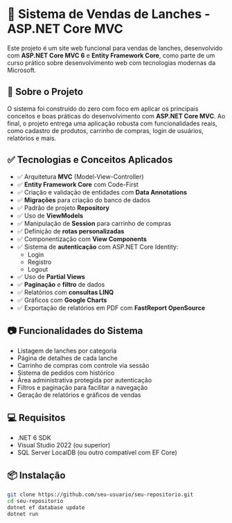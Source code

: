 # 🍔 Sistema de Vendas de Lanches - ASP.NET Core MVC

Este projeto é um site web funcional para vendas de lanches, desenvolvido com **ASP.NET Core MVC 6** e **Entity Framework Core**, como parte de um curso prático sobre desenvolvimento web com tecnologias modernas da Microsoft.

## 📌 Sobre o Projeto

O sistema foi construído do zero com foco em aplicar os principais conceitos e boas práticas do desenvolvimento com **ASP.NET Core MVC**. Ao final, o projeto entrega uma aplicação robusta com funcionalidades reais, como cadastro de produtos, carrinho de compras, login de usuários, relatórios e mais.

## ✅ Tecnologias e Conceitos Aplicados

- ✅ Arquitetura **MVC** (Model-View-Controller)
- ✅ **Entity Framework Core** com Code-First
- ✅ Criação e validação de entidades com **Data Annotations**
- ✅ **Migrações** para criação do banco de dados
- ✅ Padrão de projeto **Repository**
- ✅ Uso de **ViewModels**
- ✅ Manipulação de **Session** para carrinho de compras
- ✅ Definição de **rotas personalizadas**
- ✅ Componentização com **View Components**
- ✅ Sistema de **autenticação** com ASP.NET Core Identity:
  - Login
  - Registro
  - Logout
- ✅ Uso de **Partial Views**
- ✅ **Paginação** e **filtro** de dados
- ✅ Relatórios com **consultas LINQ**
- ✅ Gráficos com **Google Charts**
- ✅ Exportação de relatórios em PDF com **FastReport OpenSource**

## 📷 Funcionalidades do Sistema

- Listagem de lanches por categoria
- Página de detalhes de cada lanche
- Carrinho de compras com controle via sessão
- Sistema de pedidos com histórico
- Área administrativa protegida por autenticação
- Filtros e paginação para facilitar a navegação
- Geração de relatórios e gráficos de vendas

## 💻 Requisitos

- .NET 6 SDK
- Visual Studio 2022 (ou superior)
- SQL Server LocalDB (ou outro compatível com EF Core)

## 📦 Instalação

```bash
git clone https://github.com/seu-usuario/seu-repositorio.git
cd seu-repositorio
dotnet ef database update
dotnet run
